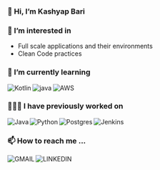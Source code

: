 ### 👋 Hi, I’m Kashyap Bari


### 👀 I’m interested in
- Full scale applications and their environments
- Clean Code practices


### 🌱 I’m currently learning 
<img align="left" alt="Kotlin" src="https://img.shields.io/badge/kotlin-%230095D5.svg?style=for-the-badge&logo=kotlin&logoColor=white"/>
<img align="left" alt="java" src="https://img.shields.io/badge/Micronaut%20-white?&style=for-the-badge&logoColor=white" />
<img alt="AWS" src="https://img.shields.io/badge/AWS-%23FF9900.svg?style=for-the-badge&logo=amazon-aws&logoColor=white"/>

<br>

### 👨🏽‍💻 I have previously worked on
<img align="left" alt="Java" src="https://img.shields.io/badge/java-%23ED8B00.svg?style=for-the-badge&logo=java&logoColor=white"/>
<img align="left" alt="Python" src="https://img.shields.io/badge/python-%2314354C.svg?style=for-the-badge&logo=python&logoColor=white"/>
<img align="left" alt="Postgres" src ="https://img.shields.io/badge/postgres-%23316192.svg?style=for-the-badge&logo=postgresql&logoColor=white"/>
<img align="left" alt="Jenkins" src="https://img.shields.io/badge/jenkins-%232C5263.svg?style=for-the-badge&logo=jenkins&logoColor=white"/>
<br>

### 📫 How to reach me ...
[<img align="left" alt="GMAIL" src="https://img.shields.io/badge/Gmail-D14836?style=for-the-badge&logo=gmail&logoColor=white" />](https://mail.google.com/mail/?view=cm&fs=1&to=kashyap.r.bari@gmail.com)
[<img align="left" alt="LINKEDIN" src="https://img.shields.io/badge/LinkedIn-0077B5?style=for-the-badge&logo=linkedin&logoColor=white" />](https://www.linkedin.com/in/kashyap-bari/)
<!---
kashyapbari/kashyapbari is a ✨ special ✨ repository because its `README.md` (this file) appears on your GitHub profile.
You can click the Preview link to take a look at your changes.
--->
